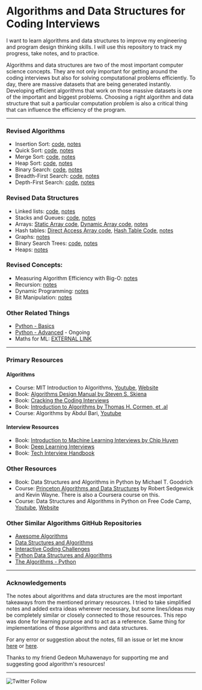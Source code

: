 # Algorithms and Data Structures for Coding Interviews

I want to learn algorithms and data structures to improve my engineering and program design thinking skills. I will use this repository to track my progress, take notes, and to practice.

Algorithms and data structures are two of the most important computer science concepts. They are not only important for getting around the coding interviews but also for solving computational problems efficiently. To day, there are massive datasets that are being generated instantly. Developing efficient algorithms that work on those massive datasets is one of the important and biggest problems. Choosing a right algorithm and data structure that suit a particular computation problem is also a critical thing that can influence the efficiency of the program.

***************************

### Revised Algorithms

* Insertion Sort: [code](algorithms/insertion-sort.py), [notes](algorithms/insertion-sort.md)
* Quick Sort: [code](algorithms/quick-sort.py), [notes](algorithms/quick-sort.md)
* Merge Sort: [code](algorithms/merge-sort.py), [notes](algorithms/merge-sort.md)
* Heap Sort: [code](algorithms/heap-sort.py), [notes](algorithms/heap-sort.md)
* Binary Search: [code](algorithms/binary-search.py), [notes](algorithms/binary-search.md)
* Breadth-First Search: [code](algorithms/breadth-first-search.py), [notes](algorithms/breadth-first-search.md)
* Depth-First Search: [code](algorithms/depth-first-search.py), [notes](algorithms/depth-first-search.md)

### Revised Data Structures

* Linked lists: [code](data-structures/linkedlist.py), [notes](data-structures/linkedlist.md)
* Stacks and Queues: [code](data-structures/stack-queues.py), [notes](data-structures/stack-queues.md)
* Arrays: [Static Array code](data-structures/arrays-sequence-static.py), [Dynamic Array code](data-structures/arrays-sequence-dynamic.py), [notes](data-structures/arrays-sequence.md)
* Hash tables: [Direct Access Array code](data-structures/hash-direct-acess-array.py), [Hash Table Code](data-structures/hash-table.py), [notes](data-structures/hash-tables.md)
* Graphs: [notes](data-structures/graphs-intro.md)
* Binary Search Trees: [code](data-structures/binary-search-tree.py), [notes](data-structures/binary-search-trees.md)
* Heaps: [notes](https://ocw.mit.edu/courses/electrical-engineering-and-computer-science/6-006-introduction-to-algorithms-spring-2020/lecture-notes/MIT6_006S20_r08.pdf)

### Revised Concepts:

* Measuring Algorithm Efficiency with Big-O: [notes](concepts/big-oooh.md)
* Recursion: [notes](concepts/recursion.md)
* Dynamic Programming: [notes](concepts/dynamic-programming.md)
* Bit Manipulation: [notes](concepts/bit-manipulation.md)

### Other Related Things

* [Python - Basics](https://github.com/Nyandwi/python_basics)
* [Python - Advanced](https://github.com/Nyandwi/python-advanced) - Ongoing
* Maths for ML: [EXTERNAL LINK](https://mml-book.github.io)

***************************

### Primary Resources

#### Algorithms

* Course: MIT Introduction to Algorithms, [Youtube](https://www.youtube.com/watch?v=ZA-tUyM_y7s&list=PLUl4u3cNGP63EdVPNLG3ToM6LaEUuStEY), [Website](https://ocw.mit.edu/courses/electrical-engineering-and-computer-science/6-006-introduction-to-algorithms-spring-2020/)
* Book: [Algorithms Design Manual by Steven S. Skiena](https://www.amazon.com/Algorithm-Design-Manual-Steven-Skiena/dp/1849967202)
* Book: [Cracking the Coding Interviews](https://www.crackingthecodinginterview.com)
* Book: [Introduction to Algorithms by Thomas H. Cormen, et .al](https://mitpress.mit.edu/books/introduction-algorithms-third-edition)
* Course: Algorithms by Abdul Bari, [Youtube](https://www.youtube.com/watch?v=0IAPZzGSbME&list=PLDN4rrl48XKpZkf03iYFl-O29szjTrs_O)

#### Interview Resources

* Book: [Introduction to Machine Learning Interviews by Chip Huyen](https://huyenchip.com/ml-interviews-book/)
* Book: [Deep Learning Interviews](https://arxiv.org/abs/2201.00650)
* Book: [Tech Interview Handbook](https://github.com/yangshun/tech-interview-handbook)

### Other Resources

* Book: Data Structures and Algorithms in Python by Michael T. Goodrich
* Course: [Princeton Algorithms and Data Structures](https://algs4.cs.princeton.edu/home/) by Robert Sedgewick and Kevin Wayne. There is also a Coursera course on this.
* Course: Data Structures and Algorithms in Python on Free Code Camp, [Youtube](https://www.youtube.com/watch?v=pkYVOmU3MgA), [Website](https://jovian.ai/learn/data-structures-and-algorithms-in-python)

### Other Similar Algorithms GitHub Repositories

* [Awesome Algorithms](https://github.com/tayllan/awesome-algorithms)
* [Data Structures and Algorithms](https://github.com/Gedeon-m-gedus/data_structures_and_algorithms)
* [Interactive Coding Challenges](https://github.com/donnemartin/interactive-coding-challenges)
* [Python Data Structures and Algorithms](https://github.com/prabhupant/python-ds)
* [The Algorithms - Python](https://github.com/TheAlgorithms/Python) 

***************************
### Acknowledgements

The notes about algorithms and data structures are the most important takeaways from the mentioned primary resources. I tried to take simplified notes and added extra ideas wherever necessary, but some lines/ideas may be completely similar or closely connected to those resources. This repo was done for learning purpose and to act as a reference. Same thing for implementations of those algorithms and data structures.

For any error or suggestion about the notes, fill an issue or let me know [here](https://twitter.com/Jeande_d) or [here](https://www.linkedin.com/in/nyandwi/).


Thanks to my friend Gedeon Muhawenayo for supporting me and suggesting good algorithm's resources!

***************************
![Twitter Follow](https://img.shields.io/twitter/follow/jeande_d?style=social)